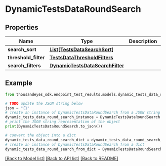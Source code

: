 # DynamicTestsDataRoundSearch


## Properties

Name | Type | Description | Notes
------------ | ------------- | ------------- | -------------
**search_sort** | [**List[TestsDataSearchSort]**](TestsDataSearchSort.md) |  | [optional] 
**threshold_filter** | [**TestsDataThresholdFilters**](TestsDataThresholdFilters.md) |  | [optional] 
**search_filters** | [**DynamicTestsDataSearchFilter**](DynamicTestsDataSearchFilter.md) |  | [optional] 

## Example

```python
from thousandeyes_sdk.endpoint_test_results.models.dynamic_tests_data_round_search import DynamicTestsDataRoundSearch

# TODO update the JSON string below
json = "{}"
# create an instance of DynamicTestsDataRoundSearch from a JSON string
dynamic_tests_data_round_search_instance = DynamicTestsDataRoundSearch.from_json(json)
# print the JSON string representation of the object
print(DynamicTestsDataRoundSearch.to_json())

# convert the object into a dict
dynamic_tests_data_round_search_dict = dynamic_tests_data_round_search_instance.to_dict()
# create an instance of DynamicTestsDataRoundSearch from a dict
dynamic_tests_data_round_search_from_dict = DynamicTestsDataRoundSearch.from_dict(dynamic_tests_data_round_search_dict)
```
[[Back to Model list]](../README.md#documentation-for-models) [[Back to API list]](../README.md#documentation-for-api-endpoints) [[Back to README]](../README.md)


